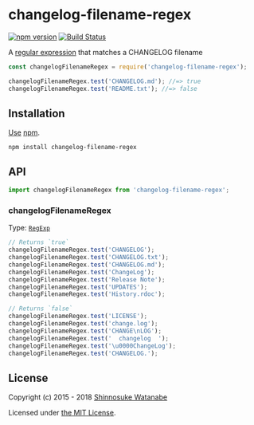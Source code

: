 # changelog-filename-regex

[![npm version](https://img.shields.io/npm/v/changelog-filename-regex.svg)](https://www.npmjs.com/package/changelog-filename-regex)
[![Build Status](https://travis-ci.org/shinnn/changelog-filename-regex.svg?branch=master)](https://travis-ci.org/shinnn/changelog-filename-regex)

A [regular expression](https://developer.mozilla.org/docs/Web/JavaScript/Reference/Global_Objects/RegExp) that matches a CHANGELOG filename

```javascript
const changelogFilenameRegex = require('changelog-filename-regex');

changelogFilenameRegex.test('CHANGELOG.md'); //=> true
changelogFilenameRegex.test('README.txt'); //=> false
```

## Installation

[Use](https://docs.npmjs.com/cli/install) [npm](https://docs.npmjs.com/getting-started/what-is-npm).

```
npm install changelog-filename-regex
```

## API

```javascript
import changelogFilenameRegex from 'changelog-filename-regex';
```

### changelogFilenameRegex

Type: [`RegExp`](https://developer.mozilla.org/docs/Web/JavaScript/Reference/Global_Objects/RegExp)

```javascript
// Returns `true`
changelogFilenameRegex.test('CHANGELOG');
changelogFilenameRegex.test('CHANGELOG.txt');
changelogFilenameRegex.test('CHANGELOG.md');
changelogFilenameRegex.test('ChangeLog');
changelogFilenameRegex.test('Release Note');
changelogFilenameRegex.test('UPDATES');
changelogFilenameRegex.test('History.rdoc');

// Returns `false`
changelogFilenameRegex.test('LICENSE');
changelogFilenameRegex.test('change.log');
changelogFilenameRegex.test('CHANGE\nLOG');
changelogFilenameRegex.test('  changelog  ');
changelogFilenameRegex.test('\u0000ChangeLog');
changelogFilenameRegex.test('CHANGELOG.');
```

## License

Copyright (c) 2015 - 2018 [Shinnosuke Watanabe](https://github.com/shinnn)

Licensed under [the MIT License](./LICENSE).
